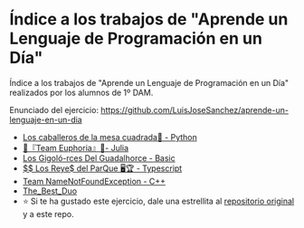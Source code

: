 # Índice a los trabajos de "Aprende un Lenguaje de Programación en un Día"

Índice a los trabajos de "Aprende un Lenguaje de Programación en un Día" realizados por los alumnos de 1º DAM.

Enunciado del ejercicio: <https://github.com/LuisJoseSanchez/aprende-un-lenguaje-en-un-dia>

* [Los caballeros de la mesa cuadrada🐇 - Python](https://github.com/BeTheVal/aprende-un-lenguaje-en-un-dia)
* [🐲『Team Euphoria』🐲- Julia](https://github.com/miguelcanosantana/aprende-un-lenguaje-en-un-dia)
* [Los Gigoló-rces Del Guadalhorce - Basic](https://github.com/VictorGallardo/aprende-un-lenguaje-en-un-dia)
* [$$ Los Reye$ del ParQue 🖥🏆 - Typescript](https://github.com/ismaelpacheco13/aprende-un-lenguaje-en-un-dia)
* [Team NameNotFoundException - C++](https://github.com/Frankcs96/aprende-un-lenguaje-en-un-dia)
* [The_Best_Duo](https://github.com/sergiotoscanodiaz/The_Best_Duo-Javascript)
* :star: Si te ha gustado este ejercicio, dale una estrellita al [repositorio original](https://github.com/LuisJoseSanchez/aprende-un-lenguaje-en-un-dia) y a este repo.
